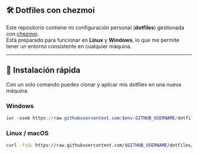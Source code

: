 ## 🛠️ Dotfiles con chezmoi

Este repositorio contiene mi configuración personal (**dotfiles**) gestionada con [chezmoi](https://www.chezmoi.io/).  
Está preparado para funcionar en **Linux** y **Windows**, lo que me permite tener un entorno consistente en cualquier máquina.

---

## 🚀 Instalación rápida

Con un solo comando puedes clonar y aplicar mis dotfiles en una nueva máquina.

### Windows
```powershell
iwr -useb https://raw.githubusercontent.com/$env:GITHUB_USERNAME/dotfiles/main/bootstrap.ps1 | iex
```

### Linux / macOS
```bash
curl -fsSL https://raw.githubusercontent.com/$GITHUB_USERNAME/dotfiles/main/bootstrap.sh | bash
```

